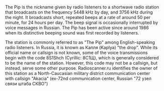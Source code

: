 The Pip is the nickname given by radio listeners to a shortwave radio station that broadcasts on the frequency 5448 kHz by day, and 3756 kHz during the night. It broadcasts short, repeated beeps at a rate of around 50 per minute, for 24 hours per day. The beep signal is occasionally interrupted by voice messages in Russian. The Pip has been active since around 1986 when its distinctive beeping sound was first recorded by listeners.

The station is commonly referred to as "The Pip" among English-speaking radio listeners. In Russia, it is known as Капля (Kaplya) "the drop". While its official name or callsign is not known, some of the voice transmissions begin with the code 8S1Shch (Cyrillic: 8С1Щ), which is generally considered to be the name of the station. However, this code may not be a callsign, but instead, serve some other purpose. Radioscanner.ru identifies the owner of this station as a North-Caucasian military district communication center with callsign "Akacia" (ex-72nd communication center, Russian "72 узел связи штаба СКВО")